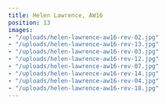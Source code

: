 ```yaml
---
title: Helen Lawrence, AW16
position: 13
images:
- "/uploads/helen-lawrence-aw16-rev-02.jpg"
- "/uploads/helen-lawrence-aw16-rev-13.jpg"
- "/uploads/helen-lawrence-aw16-rev-03.jpg"
- "/uploads/helen-lawrence-aw16-rev-12.jpg"
- "/uploads/helen-lawrence-aw16-rev-07.jpg"
- "/uploads/helen-lawrence-aw16-rev-14.jpg"
- "/uploads/helen-lawrence-aw16-rev-04.jpg"
- "/uploads/helen-lawrence-aw16-rev-18.jpg"
---
```


